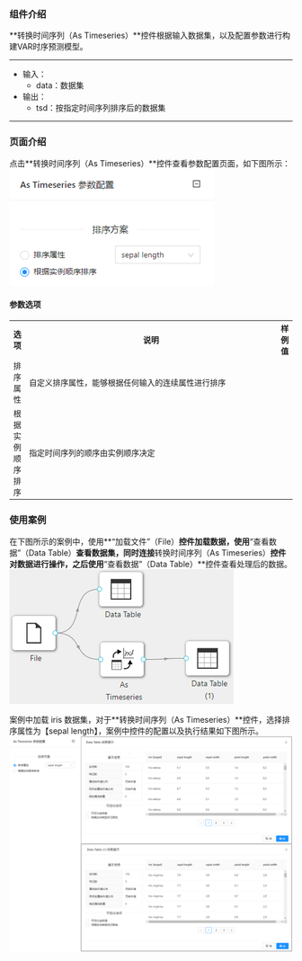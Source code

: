 ### 组件介绍
**转换时间序列（As Timeseries）**控件根据输入数据集，以及配置参数进行构建VAR时序预测模型。

<hr/>

- 输入：
  - data：数据集
- 输出：
  - tsd：按指定时间序列排序后的数据集

<hr/>


### 页面介绍
点击**转换时间序列（As Timeseries）**控件查看参数配置页面，如下图所示：  
[ ![](/img/aistudio/time-series/as-timeseries/param.png) ](/img/aistudio/time-series/as-timeseries/param.png)

#### 参数选项
<table>
  <tr>
    <th>选项</th>
    <th width="650">说明</th>
    <th>样例值</th>
  </tr>
  <tr>
      <td>排序属性</td> 
      <td>
      自定义排序属性，能够根据任何输入的连续属性进行排序
      </td> 
      <td></td>
  </tr>
  <tr>
      <td>根据实例顺序排序</td> 
      <td>
      指定时间序列的顺序由实例顺序决定
      </td> 
      <td></td>
  </tr>
</table>

### 使用案例
在下图所示的案例中，使用**“加载文件”（File）**控件加载数据，使用**“查看数据”（Data Table）**查看数据集，同时连接**转换时间序列（As Timeseries）**控件对数据进行操作，之后使用**“查看数据”（Data Table）**控件查看处理后的数据。  
[ ![](/img/aistudio/time-series/as-timeseries/workflow.png) ](/img/aistudio/time-series/as-timeseries/workflow.png)

案例中加载 iris 数据集，对于**转换时间序列（As Timeseries）**控件，选择排序属性为【sepal length】，案例中控件的配置以及执行结果如下图所示。   
[ ![](/img/aistudio/time-series/as-timeseries/workflow-result.png) ](/img/aistudio/time-series/as-timeseries/workflow-result.png)